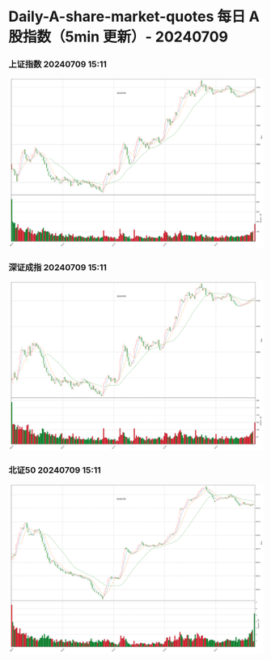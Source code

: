 
# Daily-A-share-market-quotes 每日 A 股指数（5min 更新）- 20240709

### 上证指数 20240709 15:11
![](./fig/2024/7/20240709-sh000001.png)

### 深证成指 20240709 15:11
![](./fig/2024/7/20240709-sz399001.png)

### 北证50 20240709 15:11
![](./fig/2024/7/20240709-bj899050.png)
